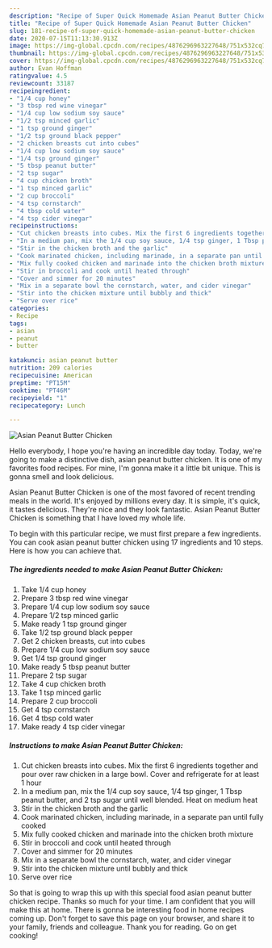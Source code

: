 ```yaml
---
description: "Recipe of Super Quick Homemade Asian Peanut Butter Chicken"
title: "Recipe of Super Quick Homemade Asian Peanut Butter Chicken"
slug: 181-recipe-of-super-quick-homemade-asian-peanut-butter-chicken
date: 2020-07-15T11:13:30.913Z
image: https://img-global.cpcdn.com/recipes/4876296963227648/751x532cq70/asian-peanut-butter-chicken-recipe-main-photo.jpg
thumbnail: https://img-global.cpcdn.com/recipes/4876296963227648/751x532cq70/asian-peanut-butter-chicken-recipe-main-photo.jpg
cover: https://img-global.cpcdn.com/recipes/4876296963227648/751x532cq70/asian-peanut-butter-chicken-recipe-main-photo.jpg
author: Evan Hoffman
ratingvalue: 4.5
reviewcount: 33187
recipeingredient:
- "1/4 cup honey"
- "3 tbsp red wine vinegar"
- "1/4 cup low sodium soy sauce"
- "1/2 tsp minced garlic"
- "1 tsp ground ginger"
- "1/2 tsp ground black pepper"
- "2 chicken breasts cut into cubes"
- "1/4 cup low sodium soy sauce"
- "1/4 tsp ground ginger"
- "5 tbsp peanut butter"
- "2 tsp sugar"
- "4 cup chicken broth"
- "1 tsp minced garlic"
- "2 cup broccoli"
- "4 tsp cornstarch"
- "4 tbsp cold water"
- "4 tsp cider vinegar"
recipeinstructions:
- "Cut chicken breasts into cubes. Mix the first 6 ingredients together and pour over raw chicken in a large bowl. Cover and refrigerate for at least 1 hour"
- "In a medium pan, mix the 1/4 cup soy sauce, 1/4 tsp ginger, 1 Tbsp peanut butter, and 2 tsp sugar until well blended. Heat on medium heat"
- "Stir in the chicken broth and the garlic"
- "Cook marinated chicken, including marinade, in a separate pan until fully cooked"
- "Mix fully cooked chicken and marinade into the chicken broth mixture"
- "Stir in broccoli and cook until heated through"
- "Cover and simmer for 20 minutes"
- "Mix in a separate bowl the cornstarch, water, and cider vinegar"
- "Stir into the chicken mixture until bubbly and thick"
- "Serve over rice"
categories:
- Recipe
tags:
- asian
- peanut
- butter

katakunci: asian peanut butter 
nutrition: 209 calories
recipecuisine: American
preptime: "PT15M"
cooktime: "PT46M"
recipeyield: "1"
recipecategory: Lunch

---
```



![Asian Peanut Butter Chicken](https://img-global.cpcdn.com/recipes/4876296963227648/751x532cq70/asian-peanut-butter-chicken-recipe-main-photo.jpg)

Hello everybody, I hope you're having an incredible day today. Today, we're going to make a distinctive dish, asian peanut butter chicken. It is one of my favorites food recipes. For mine, I'm gonna make it a little bit unique. This is gonna smell and look delicious.

Asian Peanut Butter Chicken is one of the most favored of recent trending meals in the world. It's enjoyed by millions every day. It is simple, it's quick, it tastes delicious. They're nice and they look fantastic. Asian Peanut Butter Chicken is something that I have loved my whole life.




To begin with this particular recipe, we must first prepare a few ingredients. You can cook asian peanut butter chicken using 17 ingredients and 10 steps. Here is how you can achieve that.

<!--inarticleads1-->

##### The ingredients needed to make Asian Peanut Butter Chicken:

1. Take 1/4 cup honey
1. Prepare 3 tbsp red wine vinegar
1. Prepare 1/4 cup low sodium soy sauce
1. Prepare 1/2 tsp minced garlic
1. Make ready 1 tsp ground ginger
1. Take 1/2 tsp ground black pepper
1. Get 2 chicken breasts, cut into cubes
1. Prepare 1/4 cup low sodium soy sauce
1. Get 1/4 tsp ground ginger
1. Make ready 5 tbsp peanut butter
1. Prepare 2 tsp sugar
1. Take 4 cup chicken broth
1. Take 1 tsp minced garlic
1. Prepare 2 cup broccoli
1. Get 4 tsp cornstarch
1. Get 4 tbsp cold water
1. Make ready 4 tsp cider vinegar




<!--inarticleads2-->

##### Instructions to make Asian Peanut Butter Chicken:

1. Cut chicken breasts into cubes. Mix the first 6 ingredients together and pour over raw chicken in a large bowl. Cover and refrigerate for at least 1 hour
1. In a medium pan, mix the 1/4 cup soy sauce, 1/4 tsp ginger, 1 Tbsp peanut butter, and 2 tsp sugar until well blended. Heat on medium heat
1. Stir in the chicken broth and the garlic
1. Cook marinated chicken, including marinade, in a separate pan until fully cooked
1. Mix fully cooked chicken and marinade into the chicken broth mixture
1. Stir in broccoli and cook until heated through
1. Cover and simmer for 20 minutes
1. Mix in a separate bowl the cornstarch, water, and cider vinegar
1. Stir into the chicken mixture until bubbly and thick
1. Serve over rice




So that is going to wrap this up with this special food asian peanut butter chicken recipe. Thanks so much for your time. I am confident that you will make this at home. There is gonna be interesting food in home recipes coming up. Don't forget to save this page on your browser, and share it to your family, friends and colleague. Thank you for reading. Go on get cooking!

